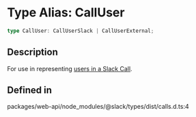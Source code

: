# Type Alias: CallUser

```ts
type CallUser: CallUserSlack | CallUserExternal;
```

## Description

For use in representing [users in a Slack Call](https://api.slack.com/apis/calls#users).

## Defined in

packages/web-api/node\_modules/@slack/types/dist/calls.d.ts:4
